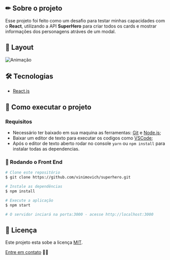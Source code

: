 ## ✏ Sobre o projeto
Esse projeto foi feito como um desafio para testar minhas capacidades com o **React**, utilizando a API **SuperHero** para criar todos os cards e mostrar informações dos personagens atráves de um modal.

## 🎨 Layout
![Animação](https://user-images.githubusercontent.com/61718764/154575502-c36aa643-92c5-4192-93cb-043645ad8879.gif)


## 🛠 Tecnologias
- [React.js](https://pt-br.reactjs.org/)

## 🚀 Como executar o projeto
### Requisitos
- Necessário ter baixado em sua maquina as ferramentas: [Git](https://nodejs.org/en/) e [Node.js](https://nodejs.org/en/);
- Baixar um editor de texto para executar os codigos como [VSCode](https://code.visualstudio.com/);
- Após o editor de texto aberto rodar no console <code>yarn</code> ou <code>npm install</code> para instalar todas as dependencias.

### 🎲 Rodando o Front End
```bash
# Clone este repositório
$ git clone https://github.com/vinimovich/superhero.git

# Instale as dependências
$ npm install

# Execute a aplicação
$ npm start

# O servidor inciará na porta:3000 - acesse http://localhost:3000
```

## 📝 Licença
Este projeto esta sobe a licença [MIT]().

[Entre em contato](https://www.linkedin.com/in/vinimovich/) 👋🏽
